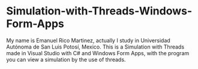 # Simulation-with-Threads-Windows-Form-Apps
My name is Emanuel Rico Martinez, actually I study in Universidad Autónoma de San Luis Potosí, Mexico. This is a
Simulation with Threads made in Visual Studio with C# and Windows Form Apps, with the program you can view a simulation by the use of threads.
